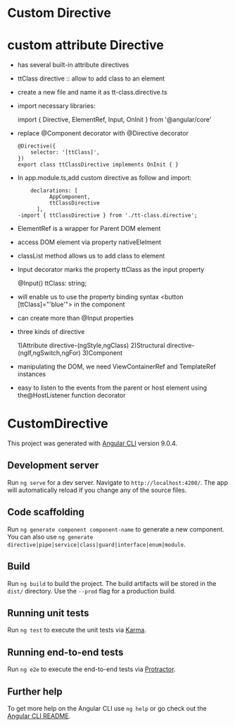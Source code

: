 Custom Directive
==================
custom attribute Directive
============================

- has several built-in attribute directives

- ttClass directive :: allow to add class to an element

- create a new file and name it as tt-class.directive.ts

- import necessary libraries:

	import { Directive, ElementRef, Input, OnInit } from '@angular/core'
  
- replace @Component decorator with @Directive decorator

      @Directive({
          selector: '[ttClass]',
      })
      export class ttClassDirective implements OnInit { }
      
- In app.module.ts,add custom directive as follow and import:

          declarations: [
                AppComponent,
                ttClassDirective
            ],
      -import { ttClassDirective } from './tt-class.directive';
      
- ElementRef is a wrapper for Parent DOM element

- access DOM element via property nativeElelment

- classList method allows us to add class to element

- Input decorator marks the property ttClass as the input property

	@Input() ttClass: string;
  
- will enable us to use the property binding syntax <button [ttClass]="'blue'"> in the component

- can create more than @Input properties

- three kinds of directive

	1)Attribute directive-(ngStyle,ngClass)
	2)Structural directive-(ngIf,ngSwitch,ngFor)
	3)Component
  
- manipulating the DOM, we need ViewContainerRef and TemplateRef instances

- easy to listen to the events from the parent or host element using the@HostListener function decorator


# CustomDirective

This project was generated with [Angular CLI](https://github.com/angular/angular-cli) version 9.0.4.

## Development server

Run `ng serve` for a dev server. Navigate to `http://localhost:4200/`. The app will automatically reload if you change any of the source files.

## Code scaffolding

Run `ng generate component component-name` to generate a new component. You can also use `ng generate directive|pipe|service|class|guard|interface|enum|module`.

## Build

Run `ng build` to build the project. The build artifacts will be stored in the `dist/` directory. Use the `--prod` flag for a production build.

## Running unit tests

Run `ng test` to execute the unit tests via [Karma](https://karma-runner.github.io).

## Running end-to-end tests

Run `ng e2e` to execute the end-to-end tests via [Protractor](http://www.protractortest.org/).

## Further help

To get more help on the Angular CLI use `ng help` or go check out the [Angular CLI README](https://github.com/angular/angular-cli/blob/master/README.md).
